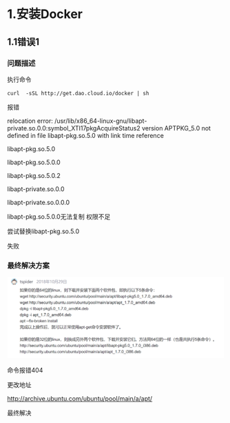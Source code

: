 # 1.安装Docker

## 1.1错误1

### 问题描述

执行命令

```ubuntu
curl  -sSL http://get.dao.cloud.io/docker | sh
```

报错

relocation error: /usr/lib/x86_64-linux-gnu/libapt-private.so.0.0:symbol_XTI17pkgAcquireStatus2 version APTPKG_5.0 not defined in file libapt-pkg.so.5.0 with link time reference

libapt-pkg.so.5.0

libapt-pkg.so.5.0.0

libapt-pkg.so.5.0.2

libapt-private.so.0.0

libapt-private.so.0.0.0



libapt-pkg.so.5.0.0无法复制 权限不足



尝试替换libapt-pkg.so.5.0

失败

### 最终解决方案

![2021062801](images\2021062801.png)

命令报错404

更改地址

http://archive.ubuntu.com/ubuntu/pool/main/a/apt/

最终解决